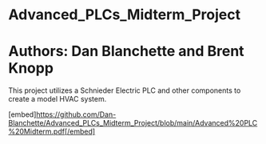 # Advanced_PLCs_Midterm_Project
# Authors: Dan Blanchette and Brent Knopp


This project utilizes a Schnieder Electric PLC and other components to create a model HVAC system.

[embed]https://github.com/Dan-Blanchette/Advanced_PLCs_Midterm_Project/blob/main/Advanced%20PLC%20Midterm.pdf[/embed]
